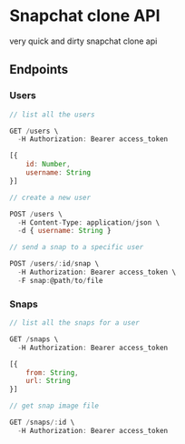 # Snapchat clone API

very quick and dirty snapchat clone api

## Endpoints

### Users

```js
// list all the users

GET /users \
  -H Authorization: Bearer access_token

[{
	id: Number,
	username: String
}]
```

```js
// create a new user

POST /users \
  -H Content-Type: application/json \
  -d { username: String }
```

```js
// send a snap to a specific user

POST /users/:id/snap \
  -H Authorization: Bearer access_token \
  -F snap:@path/to/file
```

### Snaps

```js
// list all the snaps for a user

GET /snaps \
  -H Authorization: Bearer access_token

[{
	from: String,
	url: String
}]
```

```js
// get snap image file

GET /snaps/:id \
  -H Authorization: Bearer access_token
```

